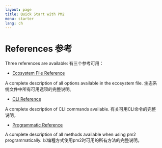 ```yaml
---
layout: page
title: Quick Start with PM2
menu: starter
lang: ch
---
```


# References 参考

Three references are available: 有三个参考可用：

- [Ecosystem File Reference](runtime/references/ecosystem-file.md)

A complete description of all options available in the ecosystem file.
生态系统文件中所有可用选项的完整说明。

- [CLI Reference](runtime/references/cli.md)

A complete description of CLI commands available.
有关可用CLI命令的完整说明。

- [Programmatic Reference](runtime/references/pm2.md)

A complete description of all methods available when using pm2 programmatically.
以编程方式使用pm2时可用的所有方法的完整说明。